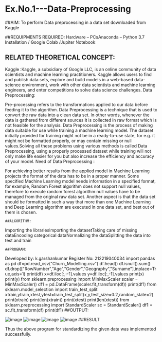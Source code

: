 # Ex.No.1---Data-Preprocessing
##AIM:
To perform Data preprocessing in a data set downloaded from Kaggle

##REQUIPMENTS REQUIRED:
Hardware – PCsAnaconda – Python 3.7 Installation / Google Colab /Jupiter Notebook
## RELATED THEORETICAL CONCEPT:

Kaggle :Kaggle, a subsidiary of Google LLC, is an online community of data scientists and machine learning practitioners. Kaggle allows users to find and publish data sets, explore and build models in a web-based data-science environment, work with other data scientists and machine learning engineers, and enter competitions to solve data science challenges.
Data Preprocessing:

Pre-processing refers to the transformations applied to our data before feeding it to the algorithm. Data Preprocessing is a technique that is used to convert the raw data into a clean data set. In other words, whenever the data is gathered from different sources it is collected in raw format which is not feasible for the analysis.
Data Preprocessing is the process of making data suitable for use while training a machine learning model. The dataset initially provided for training might not be in a ready-to-use state, for e.g. it might not be formatted properly, or may contain missing or null values.Solving all these problems using various methods is called Data Preprocessing, using a properly processed dataset while training will not only make life easier for you but also increase the efficiency and accuracy of your model.
Need of Data Preprocessing :

For achieving better results from the applied model in Machine Learning projects the format of the data has to be in a proper manner. Some specified Machine Learning model needs information in a specified format, for example, Random Forest algorithm does not support null values, therefore to execute random forest algorithm null values have to be managed from the original raw data set.
Another aspect is that the data set should be formatted in such a way that more than one Machine Learning and Deep Learning algorithm are executed in one data set, and best out of them is chosen.
```
##ALGORITHM:
```

Importing the librariesImporting the datasetTaking care of missing dataEncoding categorical dataNormalizing the dataSplitting the data into test and train
```
##PROGRAM:
```

Developed by: k.garshankumar
Register No: 212219040034
import pandas as pd
df=pd.read_csv("Churn_Modelling.csv")
df.head()
df.isnull().sum()
df.drop(["RowNumber","Age","Gender","Geography","Surname"],inplace=True,axis=1)
print(df)
x=df.iloc[:,:-1].values
y=df.iloc[:,-1].values
print(x)
print(y)
from sklearn.preprocessing import MinMaxScaler
scaler = MinMaxScaler()
df1 = pd.DataFrame(scaler.fit_transform(df))
print(df1)
from sklearn.model_selection import train_test_split
xtrain,ytrain,xtest,ytest=train_test_split(x,y,test_size=0.2,random_state=2)
print(xtrain)
print(len(xtrain))
print(xtest)
print(len(xtest))
from sklearn.preprocessing import StandardScaler
sc = StandardScaler()
df1 = sc.fit_transform(df)
print(df1)
##OUTPUT:

![image](https://user-images.githubusercontent.com/112486797/192798139-39d8e516-1d78-4d14-bddf-5b9e463df0d4.png)
![image](https://user-images.githubusercontent.com/112486797/192798533-8119bd61-8c5b-4e51-893f-86cadb198535.png)
![image](https://user-images.githubusercontent.com/112486797/192798779-77e0e20d-5200-4c16-8230-294ee87034f4.png)
![image](https://user-images.githubusercontent.com/112486797/192799021-a76aa27a-e92a-480f-aca4-8b24d7430c0c.png)
##RESULT

Thus the above program for standardizing the given data was implemented successfully.

